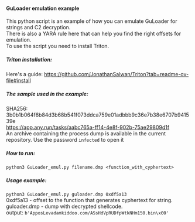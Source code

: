 #### GuLoader emulation example
This python script is an example of how you can emulate GuLoader for strings and C2 decryption.</br>
There is also a YARA rule here that can help you find the right offsets for emulation.</br>
To use the script you need to install Triton.</br>
##### Triton installation:
Here's a guide: https://github.com/JonathanSalwan/Triton?tab=readme-ov-file#install</br>
##### The sample used in the example:
SHA256: 3b0b1b064f6b84d3b68b541f073ddca759e01adbbb9c36e7b38e6707b941539e</br>
https://app.any.run/tasks/aabc765a-ff14-4e8f-902b-75ae29809d1f</br>
An archive containing the process dump is available in the current repository. Use the password `infected` to open it</br>
##### How to run:
`python3 GuLoader_emul.py filename.dmp <function_with_cyphertext>`
##### Usage example:
`python3 GuLoader_emul.py guloader.dmp 0xdf5a13`<br/>
0xdf5a13 - offset to the function that generates cyphertext for string.</br>
guloader.dmp - dump with decrypted shellcode.</br>
output: `b'ApposLevadamkiddoo.com/ASsHdVpRUDfpWtkNHm150.bin\x00'`